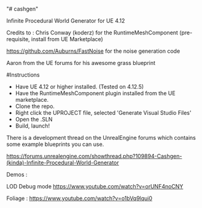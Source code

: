 "# cashgen" 

Infinite Procedural World Generator for UE 4.12

Credits to :
Chris Conway (koderz) for the RuntimeMeshComponent (pre-requisite, install from UE Marketplace)

https://github.com/Auburns/FastNoise for the noise generation code

Aaron from the UE forums for his awesome grass blueprint

#Instructions

* Have UE 4.12 or higher installed. (Tested on 4.12.5)
* Have the RuntimeMeshComponent plugin installed from the UE marketplace.
* Clone the repo.
* Right click the UPROJECT file, selected 'Generate Visual Studio Files'
* Open the .SLN
* Build, launch!

There is a development thread on the UnrealEngine forums which contains some example blueprints you can use.

https://forums.unrealengine.com/showthread.php?109894-Cashgen-(kinda)-Infinite-Procedural-World-Generator

Demos :

LOD Debug mode
https://www.youtube.com/watch?v=orUNF4noCNY

Foliage :
https://www.youtube.com/watch?v=o1bVq9lqui0

